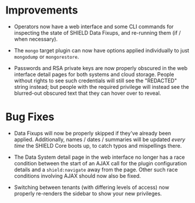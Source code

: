 # Improvements

- Operators now have a web interface and some CLI commands for
  inspecting the state of SHIELD Data Fixups, and re-running them
  (if / when necessary).

- The `mongo` target plugin can now have options applied
  individually to just `mongodump` or `mongorestore`.

- Passwords and RSA private keys are now properly obscured in
  the web interface detail pages for both systems and cloud
  storage.  People without rights to see such credentials will
  still see the "REDACTED" string instead; but people with the
  required privilege will instead see the blurred-out obscured
  text that they can hover over to reveal.

# Bug Fixes

- Data Fixups will now be properly skipped if they've already been
  applied.  Additionally, names / dates / summaries will be
  updated _every time_ the SHIELD Core boots up, to catch typos
  and mispellings there.

- The Data System detail page in the web interface no longer has a
  race condition between the start of an AJAX call for the plugin
  configuration details and a `shield:navigate` away from the
  page.  Other such race conditions involving AJAX should now also
  be fixed.

- Switching between tenants (with differing levels of access) now
  properly re-renders the sidebar to show your new privileges.
